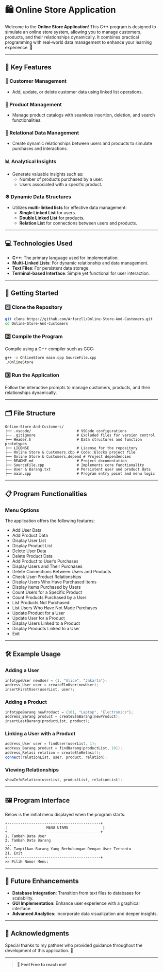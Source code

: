 # 🛍️ **Online Store Application**

Welcome to the **Online Store Application**! This C++ program is designed to simulate an online store system, allowing you to manage customers, products, and their relationships dynamically. It combines practical programming with real-world data management to enhance your learning experience. 🚀

---

## 🌟 **Key Features**

### 💼 Customer Management
- Add, update, or delete customer data using linked list operations.

### 🛒 Product Management
- Manage product catalogs with seamless insertion, deletion, and search functionalities.

### 🔗 Relational Data Management
- Create dynamic relationships between users and products to simulate purchases and interactions.

### 📊 Analytical Insights
- Generate valuable insights such as:
  - Number of products purchased by a user.
  - Users associated with a specific product.

### ⚙️ Dynamic Data Structures
- Utilizes **multi-linked lists** for effective data management:
  - **Single Linked List** for users.
  - **Double Linked List** for products.
  - **Relation List** for connections between users and products.

---

## 💻 **Technologies Used**

- **C++**: The primary language used for implementation.
- **Multi-Linked Lists**: For dynamic relationship and data management.
- **Text Files**: For persistent data storage.
- **Terminal-based Interface**: Simple yet functional for user interaction.

---

## 🚀 **Getting Started**

### 1️⃣ Clone the Repository
```bash
git clone https://github.com/Arfarzll/Online-Store-And-Customers.git
cd Online-Store-And-Customers
```

### 2️⃣ Compile the Program
Compile using a C++ compiler such as GCC:
```bash
g++ -o OnlineStore main.cpp SourceFile.cpp
./OnlineStore
```

### 3️⃣ Run the Application
Follow the interactive prompts to manage customers, products, and their relationships dynamically.

---

## 🗂️ **File Structure**

```plaintext
Online-Store-And-Customers/
├── .vscode/                     # VSCode configurations
├── .gitignore                   # Excluded files for version control
├── Header.h                     # Data structures and function prototypes
├── LICENSE                      # License for the repository
├── Online Store & Customers.cbp # Code::Blocks project file
├── Online Store & Customers.depend # Project dependencies
├── README.md                    # Project documentation
├── SourceFile.cpp               # Implements core functionality
├── User & Barang.txt            # Persistent user and product data
├── main.cpp                     # Program entry point and menu logic
```

---

## 📋 **Program Functionalities**

### Menu Options

The application offers the following features:

- Add User Data  
- Add Product Data  
- Display User List  
- Display Product List  
- Delete User Data  
- Delete Product Data  
- Add Product to User’s Purchases  
- Display Users and Their Purchases  
- Delete Connections Between Users and Products  
- Check User-Product Relationships  
- Display Users Who Have Purchased Items  
- Display Items Purchased by Users  
- Count Users for a Specific Product  
- Count Products Purchased by a User  
- List Products Not Purchased  
- List Users Who Have Not Made Purchases  
- Update Product for a User  
- Update User for a Product  
- Display Users Linked to a Product  
- Display Products Linked to a User  
- Exit

---

## 🛠️ **Example Usage**

### Adding a User
```cpp
infotypeUser newUser = {1, "Alice", "Jakarta"};
address_User user = createElmUser(newUser);
insertFirstUser(userList, user);
```

### Adding a Product
```cpp
infotypeBarang newProduct = {101, "Laptop", "Electronics"};
address_Barang product = createElmBarang(newProduct);
insertLastBarang(productList, product);
```

### Linking a User with a Product
```cpp
address_User user = findUser(userList, 1);
address_Barang product = findBarang(productList, 101);
address_Relasi relation = createElmRelasi();
connect(relationList, user, product, relation);
```

### Viewing Relationships
```cpp
showInfoRelation(userList, productList, relationList);
```

---

## 🖼️ **Program Interface**

Below is the initial menu displayed when the program starts:

```plaintext
+-------------------------------------------+
|                  MENU UTAMA                |
+-------------------------------------------+
1. Tambah Data User
2. Tambah Data Barang
...
20. Tampilkan Barang Yang Berhubungan Dengan User Tertentu
21. Exit
+-------------------------------------------+
>> Pilih Nomor Menu:
```

---

## 🔮 **Future Enhancements**

- **Database Integration**: Transition from text files to databases for scalability.
- **GUI Implementation**: Enhance user experience with a graphical interface.
- **Advanced Analytics**: Incorporate data visualization and deeper insights.

---


## 📝 **Acknowledgments**

Special thanks to my pathner who provided guidance throughout the development of this application. 🎉

---


> 🌟 **Feel Free to reach me!**
